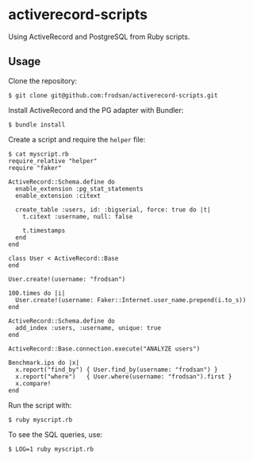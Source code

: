 # activerecord-scripts

Using ActiveRecord and PostgreSQL from Ruby scripts.

## Usage

Clone the repository:

```
$ git clone git@github.com:frodsan/activerecord-scripts.git
```

Install ActiveRecord and the PG adapter with Bundler:

```
$ bundle install
```

Create a script and require the `helper` file:

```
$ cat myscript.rb
require_relative "helper"
require "faker"

ActiveRecord::Schema.define do
  enable_extension :pg_stat_statements
  enable_extension :citext

  create_table :users, id: :bigserial, force: true do |t|
    t.citext :username, null: false

    t.timestamps
  end
end

class User < ActiveRecord::Base
end

User.create!(username: "frodsan")

100.times do |i|
  User.create!(username: Faker::Internet.user_name.prepend(i.to_s))
end

ActiveRecord::Schema.define do
  add_index :users, :username, unique: true
end

ActiveRecord::Base.connection.execute("ANALYZE users")

Benchmark.ips do |x|
  x.report("find_by") { User.find_by(username: "frodsan") }
  x.report("where")   { User.where(username: "frodsan").first }
  x.compare!
end
```

Run the script with:

```
$ ruby myscript.rb
```

To see the SQL queries, use:

```
$ LOG=1 ruby myscript.rb
```
